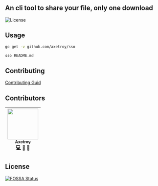 ## An cli tool to share your file, only one download

![License](https://img.shields.io/badge/license-Apache-green.svg)

## Usage

```bash
go get -v github.com/axetroy/sso

sso README.md
```

## Contributing

[Contributing Guid](https://github.com/axetroy/sso/blob/master/CONTRIBUTING.md)

## Contributors

<!-- ALL-CONTRIBUTORS-LIST:START - Do not remove or modify this section -->
| [<img src="https://avatars1.githubusercontent.com/u/9758711?v=3" width="100px;"/><br /><sub>Axetroy</sub>](http://axetroy.github.io)<br />[💻](https://github.com/axetroy/sso/commits?author=axetroy) [🐛](https://github.com/axetroy/sso/issues?q=author%3Aaxetroy) 🎨 |
| :---: |
<!-- ALL-CONTRIBUTORS-LIST:END -->

## License

[![FOSSA Status](https://app.fossa.io/api/projects/git%2Bgithub.com%2Faxetroy%2Fsso.svg?type=large)](https://app.fossa.io/projects/git%2Bgithub.com%2Faxetroy%2Fsso?ref=badge_large)
